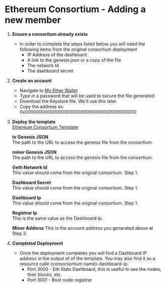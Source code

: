 # Ethereum Consortium - Adding a new member

1. **Ensure a consoritum already exists**
    * In order to complete the steps listed below you will need the following items from
    the original consortium deployment
        * IP Address of the dashboard
        * A link to the genesis.json or a copy of the file
        * The network Id
        * The dashboard secret

2. **Create an account**  
    * Navigate to [My Ether Wallet](http://myetherwallet.com)
    * Type in a password that will be used to secure the file generated
    * Download the Keystore file. We'll use this later.
    * Copy the address ex. 0x0000000000000000000000000000000000000000

3. **Deploy the template**  
    [Ethereum Consortium Template](https://portal.azure.com/#create/Microsoft.Template/uri/https%3A%2F%2Fraw.githubusercontent.com%2FEthereumEx%2Fethereum-arm-templates%2Fmaster%2Fethereum-consortium%2Ftemplate.consortiumMember.json)
    
    **tx Genesis JSON**  
    The path to the URL to access the genesis file from the consortium.

    **miner Genesis JSON**  
    The path to the URL to access the genesis file from the consortium.

    **Geth Network Id**  
    This value should come from the original consortium. Step 1.

    **Dashboard Secret**  
    This value should come from the original consortium. Step 1.

    **Dashboard Ip**  
    This value should come from the original consortium. Step 1.

    **Registrar Ip**  
    This is the same value as the Dashboard Ip.
    
    **Miner Address**
    This is the account address you generated above at Step 2.

5. **Completed Deployment**
    * Once the deployment completes you will find a Dashboard IP address in the output of
    of the template. You may also find it as a resource calle {consorsortium name}-dashboard-ip.
        * Port 3000 - Eth Stats Dashboard, this is useful to see the nodes, their blocks, etc.
        * Port 3001 - Boot node registrar
